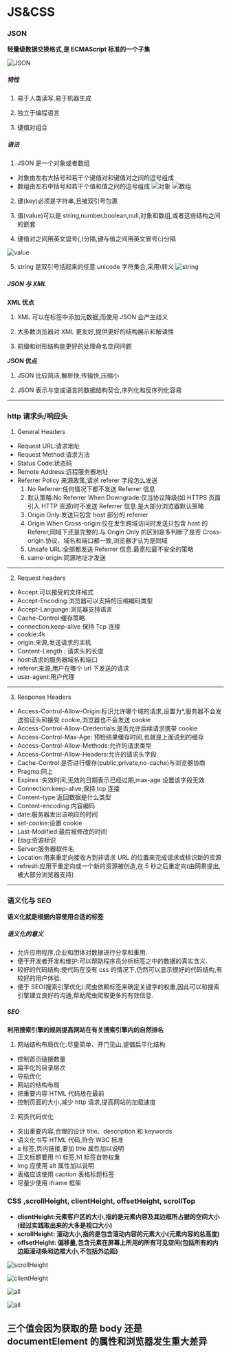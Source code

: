 # JS&CSS

### JSON

**轻量级数据交换格式,是 ECMAScript 标准的一个子集**

![JSON](https://timgsa.baidu.com/timg?image&quality=80&size=b9999_10000&sec=1606404017699&di=250ddad8cbd96959d4179f0b52e3fae5&imgtype=0&src=http%3A%2F%2Fbpic.588ku.com%2Felement_origin_min_pic%2F01%2F30%2F78%2F50573b238a0df9a.jpg)

##### 特性

1. 易于人类读写,易于机器生成

2. 独立于编程语言

3. 键值对组合

##### 语法

1. JSON 是一个对象或者数组

- 对象由左右大括号和若干个键值对和键值对之间的逗号组成
- 数组由左右中括号和若干个值和值之间的逗号组成
  ![对象](https://www.json.org/img/object.png)
  ![数组](https://www.json.org/img/array.png)

2. 键(key)必须是字符串,且被双引号包裹

3. 值(value)可以是 string,number,boolean,null,对象和数组,或者这些结构之间的嵌套

4. 键值对之间用英文逗号(,)分隔,键与值之间用英文冒号(:)分隔

![value](https://www.json.org/img/value.png)

5. string 是双引号括起来的任意 unicode 字符集合,采用\转义
   ![string](https://www.json.org/img/string.png)

##### JSON 与 XML

**XML 优点**

1. XML 可以在标签中添加元数据,而使用 JSON 会产生歧义

2. 大多数浏览器对 XML 更友好,提供更好的结构展示和解读性

3. 前缀和树形结构能更好的处理命名空间问题

**JSON 优点**

1. JSON 比较简洁,解析快,传输快,压缩小

2. JSON 表示与变成语言的数据结构契合,序列化和反序列化容易

---

### http 请求头/响应头

1. General Headers

- Request URL:请求地址
- Request Method:请求方法
- Status Code:状态码
- Remote Address:远程服务器地址
- Referrer Policy 来源政策,请求 referer 字段怎么发送
  1. No Referrer:任何情况下都不发送 Referrer 信息
  2. 默认策略:No Referrer When Downgrade:仅当协议降级(如 HTTPS 页面引入 HTTP 资源)时不发送 Referrer 信息.是大部分浏览器默认策略
  3. Origin Only:发送只包含 host 部分的 referrer
  4. Origin When Cross-origin:仅在发生跨域访问时发送只包含 host 的 Referer,同域下还是完整的.与 Origin Only 的区别是多判断了是否 Cross-origin.协议、域名和端口都一致,浏览器才认为是同域
  5. Unsafe URL:全部都发送 Referrer 信息.最宽松最不安全的策略
  6. same-origin:同源地址才发送

---

2. Request headers

- Accept:可以接受的文件格式
- Accept-Encoding:浏览器可以支持的压缩编码类型
- Accept-Language:浏览器支持语言
- Cache-Control:缓存策略
- connection:keep-alive 保持 Tcp 连接
- cookie:4k
- origin:来源,发送请求的主机
- Content-Length : 请求头的长度
- host:请求的服务器域名和端口
- referer:来源,用户在哪个 url 下发送的请求
- user-agent:用户代理

---

3. Response Headers

- Access-Control-Allow-Origin:标识允许哪个域的请求,设置为\*,服务器不会发送验证头和接受 cookie,浏览器也不会发送 cookie
- Access-Control-Allow-Credentials:是否允许后续请求携带 cookie
- Access-Control-Max-Age: 预检结果缓存时间,也就是上面说到的缓存
- Access-Control-Allow-Methods:允许的请求类型
- Access-Control-Allow-Headers:允许的请求头字段
- Cache-Control:是否进行缓存(public,private,no-cache)与浏览器协商
- Pragma:同上
- Expires :失效时间,无效的日期表示已经过期,max-age 设置该字段无效
- Connection:keep-alive,保持 tcp 连接
- Content-type:返回数据是什么类型
- Content-encoding:内容编码
- date:服务器发出该响应的时间
- set-cookie:设置 cookie
- Last-Modified:最后被修改的时间
- Etag:资源标识
- Server:服务器软件名
- Location:用来重定向接收方到非请求 URL 的位置来完成请求或标识新的资源
- refresh:应用于重定向或一个新的资源被创造,在 5 秒之后重定向(由网景提出,被大部分浏览器支持)

---

### 语义化与 SEO

**语义化就是根据内容使用合适的标签**

##### 语义化的意义

- 允许应用程序,企业和团体对数据进行分享和重用.
- 便于开发者开发和维护:可以帮助程序员分析标签之中的数据的真实含义.
- 较好的代码结构:使代码在没有 css 的情况下,仍然可以显示很好的代码结构,有较好的用户体验.
- 便于 SEO(搜索引擎优化):爬虫依赖标签来确定关键字的权重,因此可以和搜索引擎建立良好的沟通,帮助爬虫爬取更多的有效信息.

##### SEO

**利用搜索引擎的规则提高网站在有关搜索引擎内的自然排名**

1. 网站结构布局优化:尽量简单、开门见山,提倡扁平化结构

- 控制首页链接数量
- 扁平化的目录层次
- 导航优化
- 网站的结构布局
- 把重要内容 HTML 代码放在最前
- 控制页面的大小,减少 http 请求,提高网站的加载速度

2. 网页代码优化

- 突出重要内容,合理的设计 title、description 和 keywords
- 语义化书写 HTML 代码,符合 W3C 标准
- a 标签,页内链接,要加 title 属性加以说明
- 正文标题要用 h1 标签,h1 标签自带权重
- img 应使用 alt 属性加以说明
- 表格应该使用 caption 表格标题标签
- 尽量少使用 iframe 框架

### CSS ,scrollHeight, clientHeight, offsetHeight, scrollTop

- **clientHeight:元素客户区的大小,指的是元素内容及其边框所占据的空间大小(经过实践取出来的大多是视口大小)**
- **scrollHeight: 滚动大小,指的是包含滚动内容的元素大小(元素内容的总高度)**
- **offsetHeight: 偏移量,包含元素在屏幕上所用的所有可见空间(包括所有的内边距滚动条和边框大小,不包括外边距)**

![scrollHeight](https://upload-images.jianshu.io/upload_images/5711289-02840e7ef9c58c09?imageMogr2/auto-orient/strip|imageView2/2/w/266/format/webp)

![clientHeight](https://upload-images.jianshu.io/upload_images/5711289-9344184fa370bf8a.png)

![all](https://upload-images.jianshu.io/upload_images/5711289-90334d2179e36898.png?imageMogr2/auto-orient/strip|imageView2/2/w/521/format/webp)

![all](https://pic002.cnblogs.com/images/2010/108170/2010120215445612.gif)

## 三个值会因为获取的是 body 还是 documentElement 的属性和浏览器发生重大差异
